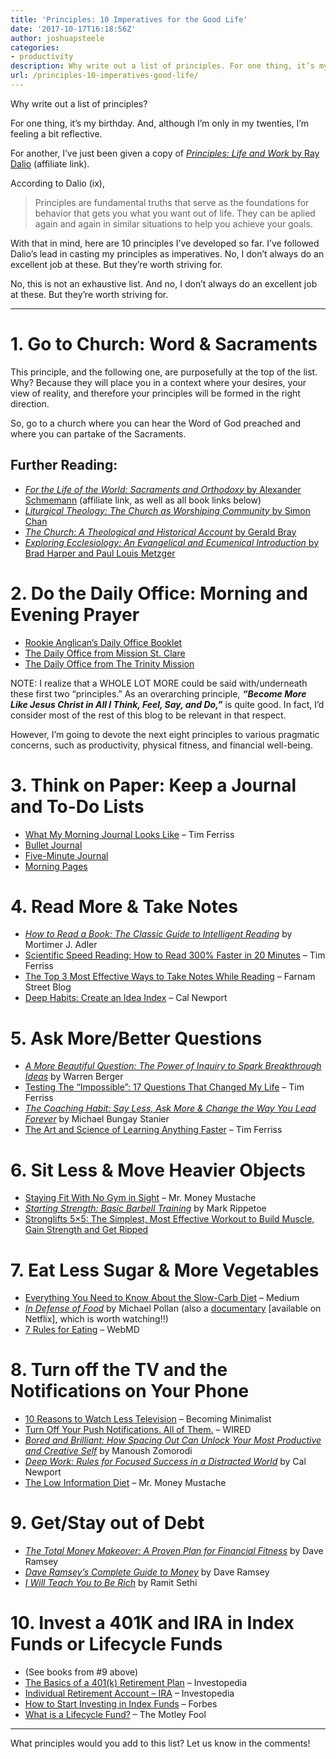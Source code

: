 ```yaml
---
title: 'Principles: 10 Imperatives for the Good Life'
date: '2017-10-17T16:18:56Z'
author: joshuapsteele
categories:
- productivity
description: Why write out a list of principles. For one thing, it’s my birthday. And, although I’m only in my twenties, I’m feeling a bit reflective.
url: /principles-10-imperatives-good-life/
---
```

Why write out a list of principles?

For one thing, it’s my birthday. And, although I’m only in my twenties, I’m feeling a bit reflective.

For another, I’ve just been given a copy of *[Principles: Life and Work](http://amzn.to/2yQpytf)*[ by Ray Dalio](http://amzn.to/2yQpytf) (affiliate link).

According to Dalio (ix),

> Principles are fundamental truths that serve as the foundations for behavior that gets you what you want out of life. They can be aplied again and again in similar situations to help you achieve your goals.

With that in mind, here are 10 principles I’ve developed so far. I’ve followed Dalio’s lead in casting my principles as imperatives. No, I don’t always do an excellent job at these. But they’re worth striving for.

No, this is not an exhaustive list. And no, I don’t always do an excellent job at these. But they’re worth striving for.

---

# 1. Go to Church: Word &amp; Sacraments

This principle, and the following one, are purposefully at the top of the list. Why? Because they will place you in a context where your desires, your view of reality, and therefore your principles will be formed in the right direction.

So, go to a church where you can hear the Word of God preached and where you can partake of the Sacraments.

## Further Reading:

- [*For the Life of the World: Sacraments and Orthodoxy* by Alexander Schmemann](http://amzn.to/2kWJkgq) (affiliate link, as well as all book links below)
- [*Liturgical Theology: The Church as Worshiping Community* by Simon Chan](http://amzn.to/2yuxbo2)
- [*The Church: A Theological and Historical Account* by Gerald Bray](http://amzn.to/2x2UQbM)
- [*Exploring Ecclesiology: An Evangelical and Ecumenical Introduction* by Brad Harper and Paul Louis Metzger](http://amzn.to/2yuJeSj)

# 2. Do the Daily Office: Morning and Evening Prayer

- [Rookie Anglican’s Daily Office Booklet](http://anglicanpastor.com/dailyofficebooklet/)
- [The Daily Office from Mission St. Clare](http://www.missionstclare.com/english/)
- [The Daily Office from The Trinity Mission](http://thetrinitymission.org/)

NOTE: I realize that a WHOLE LOT MORE could be said with/underneath these first two “principles.” As an overarching principle, ***“Become More Like Jesus Christ in All I Think, Feel, Say, and Do,”*** is quite good. In fact, I’d consider most of the rest of this blog to be relevant in that respect.

However, I’m going to devote the next eight principles to various pragmatic concerns, such as productivity, physical fitness, and financial well-being.

# 3. Think on Paper: Keep a Journal and To-Do Lists

- [What My Morning Journal Looks Like](https://tim.blog/2015/01/15/morning-pages/) – Tim Ferriss
- [Bullet Journal](http://bulletjournal.com/)
- [Five-Minute Journal](https://www.intelligentchange.com/products/the-five-minute-journal)
- [Morning Pages](http://juliacameronlive.com/basic-tools/morning-pages/)

# 4. Read More &amp; Take Notes

- [*How to Read a Book: The Classic Guide to Intelligent Reading*](http://amzn.to/2yuCZ0M) by Mortimer J. Adler
- [Scientific Speed Reading: How to Read 300% Faster in 20 Minutes](https://tim.blog/2009/07/30/speed-reading-and-accelerated-learning/) – Tim Ferriss
- [The Top 3 Most Effective Ways to Take Notes While Reading](https://www.farnamstreetblog.com/2013/11/taking-notes-while-reading/) – Farnam Street Blog
- [Deep Habits: Create an Idea Index](http://calnewport.com/blog/2014/10/23/deep-habits-create-an-idea-index/) – Cal Newport

# 5. Ask More/Better Questions

- [*A More Beautiful Question: The Power of Inquiry to Spark Breakthrough Ideas*](http://amzn.to/2yPWaDy) by Warren Berger
- [Testing The “Impossible”: 17 Questions That Changed My Life](https://tim.blog/2016/12/07/testing-the-impossible-17-questions-that-changed-my-life/) – Tim Ferriss
- *[The Coaching Habit: Say Less, Ask More &amp; Change the Way You Lead Forever](http://amzn.to/2zvFSwv)* by Michael Bungay Stanier
- [The Art and Science of Learning Anything Faster](https://tim.blog/2016/10/06/the-art-and-science-of-learning-anything-faster/) – Tim Ferriss

# 6. Sit Less &amp; Move Heavier Objects

- [Staying Fit With No Gym in Sight](http://www.mrmoneymustache.com/2016/12/13/staying-fit-with-no-gym-in-sight/) – Mr. Money Mustache
- [*Starting Strength: Basic Barbell Training*](http://amzn.to/2zvvwg8) by Mark Rippetoe
- [Stronglifts 5×5: The Simplest, Most Effective Workout to Build Muscle, Gain Strength and Get Ripped](http://amzn.to/2zvvwg8)

# 7. Eat Less Sugar &amp; More Vegetables

- [Everything You Need to Know About the Slow-Carb Diet](https://medium.com/@erinfrey/everything-you-need-to-know-about-the-slow-carb-diet-a67062761d92) – Medium
- *[In Defense of Food](https://www.amazon.com/Defense-Food-Michael-Pollan/dp/1594133328)* by Michael Pollan (also a [documentary](https://www.netflix.com/title/80097071) \[available on Netflix\], which is worth watching!!)
- [7 Rules for Eating](https://www.webmd.com/food-recipes/news/20090323/7-rules-for-eating#1) – WebMD

# 8. Turn off the TV and the Notifications on Your Phone

- [10 Reasons to Watch Less Television](https://www.becomingminimalist.com/ten-reasons-to-watch-less-television/) – Becoming Minimalist
- [Turn Off Your Push Notifications. All of Them.](https://www.wired.com/story/turn-off-your-push-notifications/) – WIRED
- *[Bored and Brilliant: How Spacing Out Can Unlock Your Most Productive and Creative Self](http://amzn.to/2yukPvS)* by Manoush Zomorodi
- *[Deep Work: Rules for Focused Success in a Distracted World](http://amzn.to/2xNkN3u)* by Cal Newport
- [The Low Information Diet](http://www.mrmoneymustache.com/2013/10/01/the-low-information-diet/) – Mr. Money Mustache

# 9. Get/Stay out of Debt

- *[The Total Money Makeover: A Proven Plan for Financial Fitness](http://amzn.to/2yuPmtG)* by Dave Ramsey
- *[Dave Ramsey’s Complete Guide to Money](http://amzn.to/2zg4DvR)* by Dave Ramsey
- *[I Will Teach You to Be Rich](http://amzn.to/2zg5FYL)* by Ramit Sethi

# 10. Invest a 401K and IRA in Index Funds or Lifecycle Funds

- (See books from #9 above)
- [The Basics of a 401(k) Retirement Plan](http://www.investopedia.com/articles/retirement/08/401k-info.asp) – Investopedia
- [Individual Retirement Account – IRA](http://www.investopedia.com/terms/i/ira.asp?adtest=rira-layout-bttn-bsln) – Investopedia
- [How to Start Investing in Index Funds](https://www.forbes.com/sites/nextavenue/2016/09/28/how-to-start-investing-in-index-funds/#459949875400) – Forbes
- [What is a Lifecycle Fund?](https://www.fool.com/knowledge-center/what-is-a-lifecycle-fund.aspx) – The Motley Fool

---

What principles would you add to this list? Let us know in the comments!